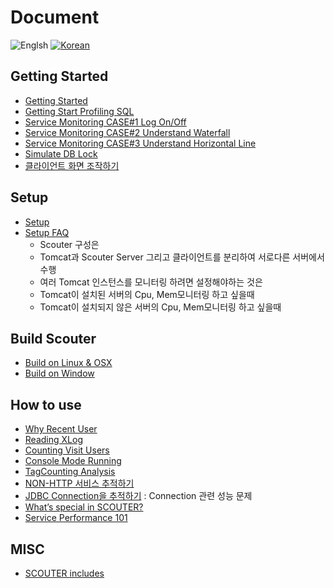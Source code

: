 # Document
![Englsh](https://img.shields.io/badge/language-English-red.svg) [![Korean](https://img.shields.io/badge/language-Korean-blue.svg)](index_kr.md)

## Getting Started
- [Getting Started](./main/Getting-Started.md)
- [Getting Start Profiling SQL](./main/Getting-Start-Profile-SQL.md)
- [Service Monitoring CASE#1 Log On/Off](./use-case/XLog-Case1.md)
- [Service Monitoring CASE#2 Understand Waterfall](./use-case/XLog-Case2.md)
- [Service Monitoring CASE#3 Understand Horizontal Line](./use-case/XLog-Case3.md)
- [Simulate DB Lock](./use-case/Simulate-DB-Lock.md) 
- [클라이언트 화면 조작하기](./How-To-Use-Client)  

## Setup
- [Setup](./Setup)
- [Setup FAQ](./Setup-FAQ)
  * Scouter 구성은 
  * Tomcat과 Scouter Server 그리고 클라이언트를 분리하여 서로다른 서버에서 수행
  * 여러 Tomcat 인스턴스를 모니터링 하려면 설정해야하는 것은
  * Tomcat이 설치된 서버의 Cpu, Mem모니터링 하고 싶을때
  * Tomcat이 설치되지 않은 서버의 Cpu, Mem모니터링 하고 싶을때

## Build Scouter
- [Build on Linux & OSX](./Build-Scouter)
- [Build on Window](./Build-Scouter-Window)

## How to use
- [Why Recent User](./Why-Recent-User)
- [Reading XLog](./Reading-XLog) 
- [Counting Visit Users](./Counting-Visit-Users)
- [Console Mode Running](./Console-Mode-Running)
- [TagCounting Analysis](./TagCounting-Analysis)
- [NON-HTTP 서비스 추적하기](./NON-HTTP-Service-Trace) 
- [JDBC Connection을 추적하기](./JDBC-Connection-Trace) : Connection 관련 성능 문제 
- [What’s special in SCOUTER?](./What-special-in-SCOUTER)
- [Service Performance 101](./Service-Performance-101)

## MISC
- [SCOUTER includes](./SCOUTER-includes)